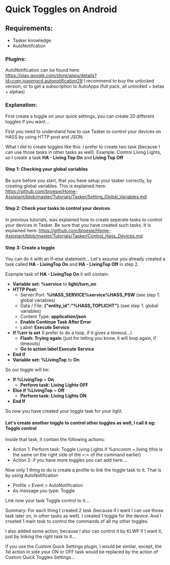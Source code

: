 # Quick Toggles on Android

## Requirements: 
- Tasker knowledge 
- AutoNotifcation

### Plugins:
AutoNotification can be found here: https://play.google.com/store/apps/details?id=com.joaomgcd.autonotification28
I recommend to buy the unlocked version, or to get a subscription to AutoApps (full pack, all unlocked + betas + alphas)

### Explanation:

First create a toggle on your quick settings, you can create 20 different toggles if you want...

First you need to understand how to use Tasker to control your devices on HASS by using HTTP post and JSON.

What I did to create toggles like this:
I prefer to create two task (because I can use those tasks in other tasks as well).
Example: Control Living Lights, so I create a task **HA - Living Top On** and **Living Top Off**

#### Step 1: Checking your global variables
Be sure before you start, that you have setup your tasker correctly, by creating global variables. This is explained here: https://github.com/broesie/Home-Assistant/blob/master/Tutorials/Tasker/Setting_Global_Variables.md

#### Step 2: Check your tasks to control your devices
In previous tutorials, was explained how to create seperate tasks to control your devices in Tasker. Be sure that you have created such tasks. It is explained here: https://github.com/broesie/Home-Assistant/blob/master/Tutorials/Tasker/Control_Hass_Devices.md

#### Step 3: Create a toggle
You can do it with an if-else statement...
Let's assume you already created a task called **HA - LivingTop On** and **HA - LivingTop Off** in step 2.

Example task of **HA - LivingTop On** it will contain:

- **Variable set: %service** to **light/turn_on**
- **HTTP Post:** 
  - Server:Port: **%HASS_SERVICE%service%HASS_PSW** (see step 1: global variables)
  - Data / File: **{"entity_id":"%HASS_TOPLICHT"}** (see step 1: global variables)
  - Content Type: **application/json**
  - **Enable Continue Task After Error**
  - Label: **Execute Service**
- **If %err is set** (I prefer to do a loop, if it gives a timeout...)
  - **Flash: Trying again** (just for letting you know, it will loop again, if timeouts)
  - **Go to action label Execute Service**
- **End if**
- **Variable set: %LivingTop** to **On**

So our toggle will be:

- **If %LivingTop ~ On**
  - **Perform task: Living Lights OFF**
- **Else if %LivingTop ~ Off**
  - **Perform task: Living Lights ON**
- **End If**

So now you have created your toggle task for your light.

#### Let's create another toggle to control other toggles as well, I call it eg: Toggle control
Inside that task, it contain the following actions:

- Action 1: Perform task: Toggle Living Lights if %ancomm ~ living (this is the same on the right side of the =:= of the command earlier)
- Action 2: if you have more toggles you can add here....

Now only 1 thing to do is create a profile to link the toggle task to it. That is by using AutoNotification

- Profile > Event > AutoNotification
- As message you type: Toggle

Link now your task Toggle control to it...

Summary: For each thing I created 2 task (because if I want I can use those task later on, in other tasks as well).
I created 1 toggle for the device. And I created 1 main task to control the commands of all my other toggles.

I also added some action, because I also can control it by KLWP if I want it, just by linking the right task to it...

If you use the Custom Quick Settings plugin, I would be similar, except, the 1st action in side your ON or OFF task would be replaced by the action of Custom Quick Toggles Settings...
